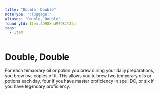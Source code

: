 ```yaml
---
title: "Double, Double"
noteType: ":luggage:"
aliases: "Double, Double"
foundryId: Item.4O98Xnd97QRJTJfp
tags:
  - Item
---
```


# Double, Double

For each temporary oil or potion you brew during your daily preparations, you brew two copies of it. This allows you to brew two temporary oils or potions each day, four if you have master proficiency in spell DC, or six if you have legendary proficiency.

